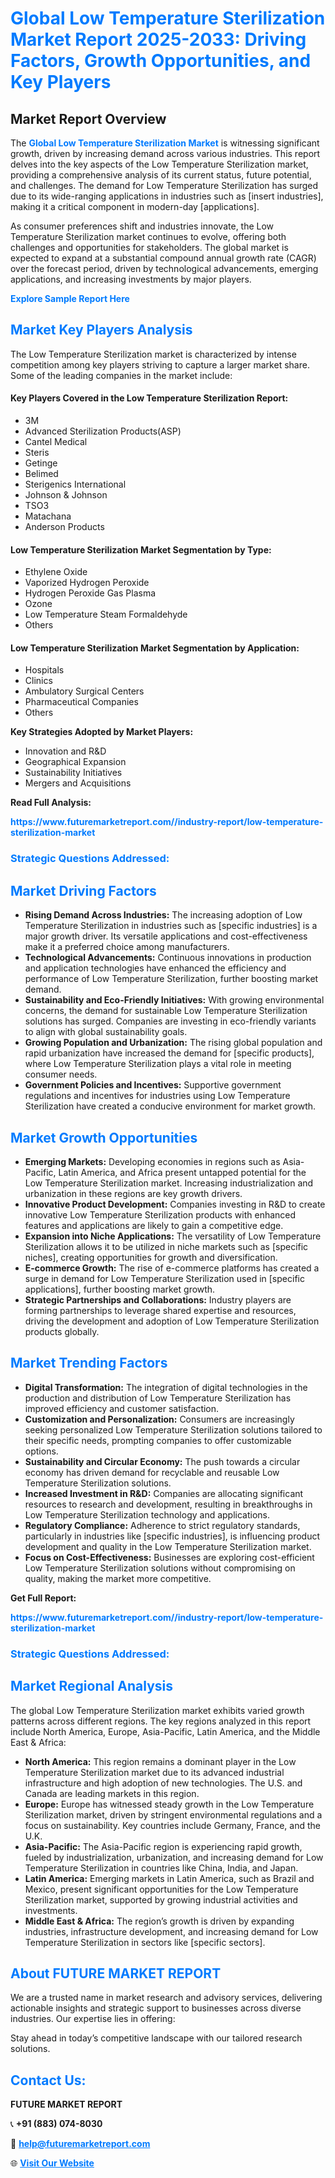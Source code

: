 <h1 style="color: #007BFF;">Global Low Temperature Sterilization Market Report 2025-2033: Driving Factors, Growth Opportunities, and Key Players</h1>

<section id="overview">
<h2>Market Report Overview</h2>
<p>The <a href="https://www.futuremarketreport.com//industry-report/low-temperature-sterilization-market" style="color: #007BFF; text-decoration: none;"><strong>Global Low Temperature Sterilization Market</strong></a> is witnessing significant growth, driven by increasing demand across various industries. This report delves into the key aspects of the Low Temperature Sterilization market, providing a comprehensive analysis of its current status, future potential, and challenges. The demand for Low Temperature Sterilization has surged due to its wide-ranging applications in industries such as [insert industries], making it a critical component in modern-day [applications].</p>
<p>As consumer preferences shift and industries innovate, the Low Temperature Sterilization market continues to evolve, offering both challenges and opportunities for stakeholders. The global market is expected to expand at a substantial compound annual growth rate (CAGR) over the forecast period, driven by technological advancements, emerging applications, and increasing investments by major players.</p>
</section>

<section id="overview">
<p><a href="https://www.futuremarketreport.com//request-sample/reportId=82835" style="color: #007BFF; text-decoration: none;"><strong>Explore Sample Report Here</strong></a></p>
</section>

<section id="key-players">
<h2 style="color: #007BFF;">Market Key Players Analysis</h2>
<p>The Low Temperature Sterilization market is characterized by intense competition among key players striving to capture a larger market share. Some of the leading companies in the market include:</p>
<h4>Key Players Covered in the Low Temperature Sterilization Report:</h4>
<ul><li>3M</li><li>Advanced Sterilization Products(ASP)</li><li>Cantel Medical</li><li>Steris</li><li>Getinge</li><li>Belimed</li><li>Sterigenics International</li><li>Johnson &amp; Johnson</li><li>TSO3</li><li>Matachana</li><li>Anderson Products</li></ul>
<h4>Low Temperature Sterilization Market Segmentation by Type:</h4>
<ul><li>Ethylene Oxide</li><li>Vaporized Hydrogen Peroxide</li><li>Hydrogen Peroxide Gas Plasma</li><li>Ozone</li><li>Low Temperature Steam Formaldehyde</li><li>Others</li></ul>

<h4>Low Temperature Sterilization Market Segmentation by Application:</h4>
<ul><li>Hospitals</li><li>Clinics</li><li>Ambulatory Surgical Centers</li><li>Pharmaceutical Companies</li><li>Others</li></ul>
<p><strong>Key Strategies Adopted by Market Players:</strong></p>
<ul>
<li>Innovation and R&D</li>
<li>Geographical Expansion</li>
<li>Sustainability Initiatives</li>
<li>Mergers and Acquisitions</li>
</ul>
</section>

<section>
<p><strong>Read Full Analysis: </strong></p><a href="https://www.futuremarketreport.com//industry-report/low-temperature-sterilization-market" style="color: #007BFF; text-decoration: none;"><strong>https://www.futuremarketreport.com//industry-report/low-temperature-sterilization-market</strong></a>
<h3 style="color: #007BFF;">Strategic Questions Addressed:</h3>
</section>

<section id="driving-factors">
<h2 style="color: #007BFF;">Market Driving Factors</h2>
<ul>
<li><strong>Rising Demand Across Industries:</strong> The increasing adoption of Low Temperature Sterilization in industries such as [specific industries] is a major growth driver. Its versatile applications and cost-effectiveness make it a preferred choice among manufacturers.</li>
<li><strong>Technological Advancements:</strong> Continuous innovations in production and application technologies have enhanced the efficiency and performance of Low Temperature Sterilization, further boosting market demand.</li>
<li><strong>Sustainability and Eco-Friendly Initiatives:</strong> With growing environmental concerns, the demand for sustainable Low Temperature Sterilization solutions has surged. Companies are investing in eco-friendly variants to align with global sustainability goals.</li>
<li><strong>Growing Population and Urbanization:</strong> The rising global population and rapid urbanization have increased the demand for [specific products], where Low Temperature Sterilization plays a vital role in meeting consumer needs.</li>
<li><strong>Government Policies and Incentives:</strong> Supportive government regulations and incentives for industries using Low Temperature Sterilization have created a conducive environment for market growth.</li>
</ul>
</section>

<section id="growth-opportunities">
<h2 style="color: #007BFF;">Market Growth Opportunities</h2>
<ul>
<li><strong>Emerging Markets:</strong> Developing economies in regions such as Asia-Pacific, Latin America, and Africa present untapped potential for the Low Temperature Sterilization market. Increasing industrialization and urbanization in these regions are key growth drivers.</li>
<li><strong>Innovative Product Development:</strong> Companies investing in R&D to create innovative Low Temperature Sterilization products with enhanced features and applications are likely to gain a competitive edge.</li>
<li><strong>Expansion into Niche Applications:</strong> The versatility of Low Temperature Sterilization allows it to be utilized in niche markets such as [specific niches], creating opportunities for growth and diversification.</li>
<li><strong>E-commerce Growth:</strong> The rise of e-commerce platforms has created a surge in demand for Low Temperature Sterilization used in [specific applications], further boosting market growth.</li>
<li><strong>Strategic Partnerships and Collaborations:</strong> Industry players are forming partnerships to leverage shared expertise and resources, driving the development and adoption of Low Temperature Sterilization products globally.</li>
</ul>
</section>

<section id="trending-factors">
<h2 style="color: #007BFF;">Market Trending Factors</h2>
<ul>
<li><strong>Digital Transformation:</strong> The integration of digital technologies in the production and distribution of Low Temperature Sterilization has improved efficiency and customer satisfaction.</li>
<li><strong>Customization and Personalization:</strong> Consumers are increasingly seeking personalized Low Temperature Sterilization solutions tailored to their specific needs, prompting companies to offer customizable options.</li>
<li><strong>Sustainability and Circular Economy:</strong> The push towards a circular economy has driven demand for recyclable and reusable Low Temperature Sterilization solutions.</li>
<li><strong>Increased Investment in R&D:</strong> Companies are allocating significant resources to research and development, resulting in breakthroughs in Low Temperature Sterilization technology and applications.</li>
<li><strong>Regulatory Compliance:</strong> Adherence to strict regulatory standards, particularly in industries like [specific industries], is influencing product development and quality in the Low Temperature Sterilization market.</li>
<li><strong>Focus on Cost-Effectiveness:</strong> Businesses are exploring cost-efficient Low Temperature Sterilization solutions without compromising on quality, making the market more competitive.</li>
</ul>
</section>

<section>
<p><strong>Get Full Report: </strong></p><a href="https://www.futuremarketreport.com//industry-report/low-temperature-sterilization-market" style="color: #007BFF; text-decoration: none;"><strong>https://www.futuremarketreport.com//industry-report/low-temperature-sterilization-market</strong></a>
<h3 style="color: #007BFF;">Strategic Questions Addressed:</h3>
</section>


<section id="regional-analysis">
<h2 style="color: #007BFF;">Market Regional Analysis</h2>
<p>The global Low Temperature Sterilization market exhibits varied growth patterns across different regions. The key regions analyzed in this report include North America, Europe, Asia-Pacific, Latin America, and the Middle East & Africa:</p>
<ul>
<li><strong>North America:</strong> This region remains a dominant player in the Low Temperature Sterilization market due to its advanced industrial infrastructure and high adoption of new technologies. The U.S. and Canada are leading markets in this region.</li>
<li><strong>Europe:</strong> Europe has witnessed steady growth in the Low Temperature Sterilization market, driven by stringent environmental regulations and a focus on sustainability. Key countries include Germany, France, and the U.K.</li>
<li><strong>Asia-Pacific:</strong> The Asia-Pacific region is experiencing rapid growth, fueled by industrialization, urbanization, and increasing demand for Low Temperature Sterilization in countries like China, India, and Japan.</li>
<li><strong>Latin America:</strong> Emerging markets in Latin America, such as Brazil and Mexico, present significant opportunities for the Low Temperature Sterilization market, supported by growing industrial activities and investments.</li>
<li><strong>Middle East & Africa:</strong> The region’s growth is driven by expanding industries, infrastructure development, and increasing demand for Low Temperature Sterilization in sectors like [specific sectors].</li>
</ul>
</section>

<footer>
<h2 style="color: #007BFF;">About FUTURE MARKET REPORT</h2>
<p>We are a trusted name in market research and advisory services, delivering actionable insights and strategic support to businesses across diverse industries. Our expertise lies in offering:</p>

<p>Stay ahead in today’s competitive landscape with our tailored research solutions.</p>

<h2 style="color: #007BFF;">Contact Us:</h2>
<p><strong>FUTURE MARKET REPORT</strong></p>
<p>📞 <strong>+91 (883) 074-8030</strong></p>
<p>📧 <strong><a href="mailto:help@futuremarketreport.com" style="color: #007BFF;">help@futuremarketreport.com</a></strong></p>
<p>🌐 <strong><a href="https://www.futuremarketreport.com/" style="color: #007BFF;">Visit Our Website</a></strong></p>
</footer>